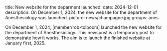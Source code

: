 title: New website for the deparment launched!
date: 2024-12-01
description: On December 1, 2024, the new website for the department of Anesthesiology was launched.
picture: news/champagne.jpg
groups: anes

On December 1, 2024, [member/rob-tolboom] launched the new website for the department of Anesthesiology. This newspost is a temporary post to demonstrate how it works. The aim is to launch the finished website at January first, 2025.